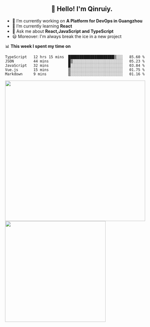 <h2 align="center">👋 Hello! I'm Qinruiy.</h2>


- 🔭 I’m currently working on **A Platform for DevOps in Guangzhou**
- 🌱 I’m currently learning **React**
- 💬 Ask me about **React,JavaScript and TypeScript**
- 😃 Moreover: I'm always break the ice in a new project

📊 **This week I spent my time on**

<!--START_SECTION:waka-->
```text
TypeScript   12 hrs 15 mins  █████████████████████▒░░░   85.60 % 
JSON         44 mins         █▒░░░░░░░░░░░░░░░░░░░░░░░   05.23 % 
JavaScript   32 mins         █░░░░░░░░░░░░░░░░░░░░░░░░   03.84 % 
Vue.js       15 mins         ▒░░░░░░░░░░░░░░░░░░░░░░░░   01.75 % 
Markdown     9 mins          ▒░░░░░░░░░░░░░░░░░░░░░░░░   01.16 % 
```
<!--END_SECTION:waka-->

<p>
<img align="left" width="460" src="https://github-readme-stats.vercel.app/api?username=Qinruiy&custom_title=Qrinruiy's Github Stats&theme=graywhite&hide_border=true"/> <img align="left" width="330" src="https://github-readme-stats.vercel.app/api/top-langs/?username=Qinruiy&layout=compact&theme=graywhite&hide_border=true"/>
</p>
